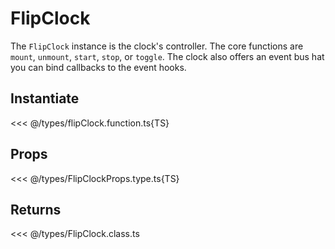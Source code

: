 
# FlipClock

The `FlipClock` instance is the clock's controller. The core functions are `mount`, `unmount`, `start`, `stop`, or `toggle`. The clock also offers an event bus hat you can bind callbacks to the event hooks.

## Instantiate

<<< @/types/flipClock.function.ts{TS}

## Props

<<< @/types/FlipClockProps.type.ts{TS}

## Returns

<<< @/types/FlipClock.class.ts